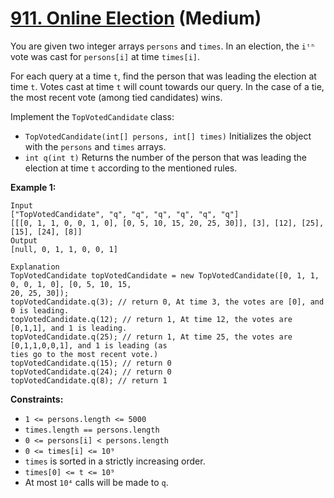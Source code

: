 # [911. Online Election][link] (Medium)

[link]: https://leetcode.com/problems/online-election/

You are given two integer arrays `persons` and `times`. In an election, the `iᵗʰ` vote was cast for
`persons[i]` at time `times[i]`.

For each query at a time `t`, find the person that was leading the election at time `t`. Votes cast
at time `t` will count towards our query. In the case of a tie, the most recent vote (among tied
candidates) wins.

Implement the `TopVotedCandidate` class:

- `TopVotedCandidate(int[] persons, int[] times)` Initializes the object with the `persons` and
`times` arrays.
- `int q(int t)` Returns the number of the person that was leading the election at time `t` according
to the mentioned rules.

**Example 1:**

```
Input
["TopVotedCandidate", "q", "q", "q", "q", "q", "q"]
[[[0, 1, 1, 0, 0, 1, 0], [0, 5, 10, 15, 20, 25, 30]], [3], [12], [25], [15], [24], [8]]
Output
[null, 0, 1, 1, 0, 0, 1]

Explanation
TopVotedCandidate topVotedCandidate = new TopVotedCandidate([0, 1, 1, 0, 0, 1, 0], [0, 5, 10, 15,
20, 25, 30]);
topVotedCandidate.q(3); // return 0, At time 3, the votes are [0], and 0 is leading.
topVotedCandidate.q(12); // return 1, At time 12, the votes are [0,1,1], and 1 is leading.
topVotedCandidate.q(25); // return 1, At time 25, the votes are [0,1,1,0,0,1], and 1 is leading (as
ties go to the most recent vote.)
topVotedCandidate.q(15); // return 0
topVotedCandidate.q(24); // return 0
topVotedCandidate.q(8); // return 1
```

**Constraints:**

- `1 <= persons.length <= 5000`
- `times.length == persons.length`
- `0 <= persons[i] < persons.length`
- `0 <= times[i] <= 10⁹`
- `times` is sorted in a strictly increasing order.
- `times[0] <= t <= 10⁹`
- At most `10⁴` calls will be made to `q`.
